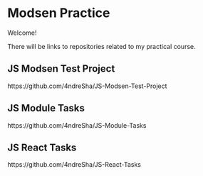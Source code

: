 #  Modsen Practice

Welcome!

There will be links to repositories related to my practical course.

<h2>JS Modsen Test Project</h2>
https://github.com/4ndreSha/JS-Modsen-Test-Project

<h2>JS Module Tasks</h2>
https://github.com/4ndreSha/JS-Module-Tasks

<h2>JS React Tasks</h2>
https://github.com/4ndreSha/JS-React-Tasks
